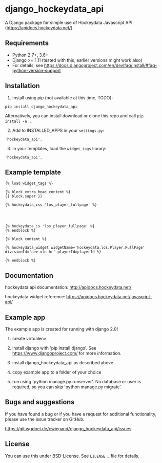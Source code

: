 # django_hockeydata_api

A Django package for simple use of Hockeydata Javascript API (https://apidocs.hockeydata.net/).


## Requirements

- Python 2.7+, 3.6+
- Django >= 1.11 (tested with this, earlier versions might work also)
- For details, see https://docs.djangoproject.com/en/dev/faq/install/#faq-python-version-support


## Installation

1. Install using pip (not available at this time, TODO):

```pip install django_hockeydata_api```

Alternatively, you can install download or clone this repo and call ```pip install -e .```.

2. Add to INSTALLED_APPS in your ```settings.py```:

```'hockeydata_api',```

3. In your templates, load the ``widget_tags`` library:

```'hockeydata_api',```


## Example template

```
{% load widget_tags %}

{% block extra_head_content %}
{{ block.super }}

{% hockeydata_css 'los_player_fullpage' %}




{% hockeydata_js 'los_player_fullpage' %}
{% endblock %}

{% block content %}

{% hockeydata_widget widgetName='hockeydata.los.Player.FullPage' divisionId='nev-vln-hr' playerId=playerId %}

{% endblock %}
```


## Documentation

hockeydata api documentation: http://apidocs.hockeydata.net/

hockeydata widget reference: https://apidocs.hockeydata.net/javascript-api/


## Example app

The example app is created for running with django 2.0!

1. create virtualenv

2. install django with 'pip install django'.
 See https://www.djangoproject.com/ for more information.

3. install django_hockeydata_api as described above

4. copy example app to a folder of your choice

5. run using 'python manage.py runserver'. No database or user is required, so you can skip 'python manage.py migrate'.


## Bugs and suggestions

If you have found a bug or if you have a request for additional functionality, please use the issue tracker on GitHub.

https://git.wgdnet.de/cwiegand/django_hockeydata_api/issues


## License

You can use this under BSD-License. See `LICENSE `_ file for details. 